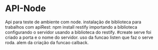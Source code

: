 # API-Node
Api para teste de ambiente com node.
instalação de biblioteca para trabalhos com apiRest: npm install restify
importando a biblioteca
configurando o servidor  usando a biblioteca do restify.
#create serve
foi criado a porta  e o nome do servidor.
uso da funcao listen que faz o serve roda.
alem da criação da funcao calback.


